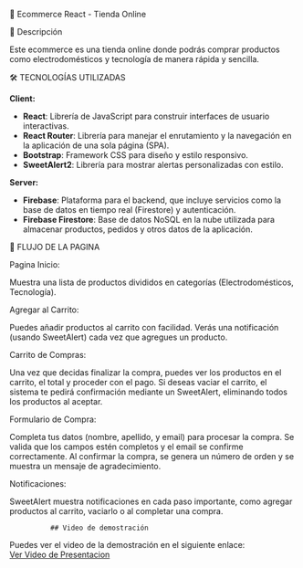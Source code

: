 📱 Ecommerce React - Tienda Online

🚀 Descripción

Este ecommerce es una tienda online donde podrás comprar productos como electrodomésticos y tecnología de manera rápida y sencilla.

🛠️ TECNOLOGÍAS UTILIZADAS

**Client:**

- **React**: Librería de JavaScript para construir interfaces de usuario interactivas.
- **React Router**: Librería para manejar el enrutamiento y la navegación en la aplicación de una sola página (SPA).
- **Bootstrap**: Framework CSS para diseño y estilo responsivo.
- **SweetAlert2**: Librería para mostrar alertas personalizadas con estilo.

**Server:**

- **Firebase**: Plataforma para el backend, que incluye servicios como la base de datos en tiempo real (Firestore) y autenticación.
- **Firebase Firestore**: Base de datos NoSQL en la nube utilizada para almacenar productos, pedidos y otros datos de la aplicación.

🔄 FLUJO DE LA PAGINA

Pagina Inicio:

Muestra una lista de productos divididos en categorías (Electrodomésticos, Tecnología).

Agregar al Carrito:

Puedes añadir productos al carrito con facilidad.
Verás una notificación (usando SweetAlert) cada vez que agregues un producto.

Carrito de Compras:

Una vez que decidas finalizar la compra, puedes ver los productos en el carrito, el total y proceder con el pago.
Si deseas vaciar el carrito, el sistema te pedirá confirmación mediante un SweetAlert, eliminando todos los productos al aceptar.

Formulario de Compra:

Completa tus datos (nombre, apellido, y email) para procesar la compra.
Se valida que los campos estén completos y el email se confirme correctamente.
Al confirmar la compra, se genera un número de orden y se muestra un mensaje de agradecimiento.

Notificaciones:

SweetAlert muestra notificaciones en cada paso importante, como agregar productos al carrito, vaciarlo o al completar una compra.

              ## Video de demostración

Puedes ver el video de la demostración en el siguiente enlace:  
[Ver Video de Presentacion](https://drive.google.com/file/d/1NcUtjHkLMCNOZqACp3rkfc1GQYh71NWb/view?usp=sharing)
